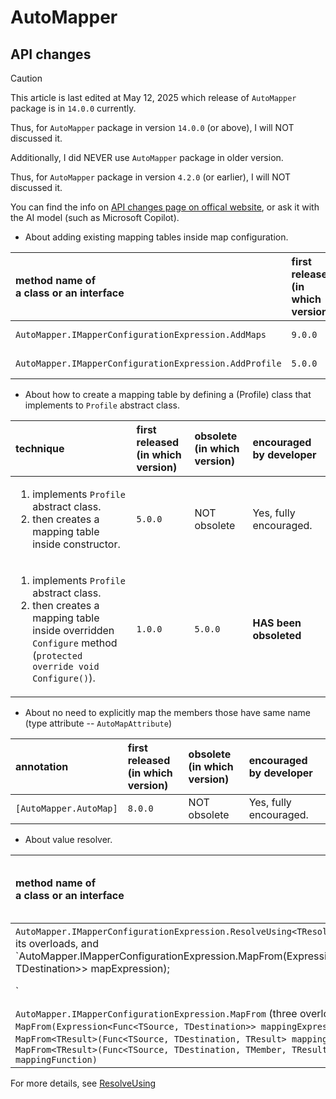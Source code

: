 # AutoMapper
## API changes
> [!CAUTION]
> This article is last edited at May 12, 2025 which release of `AutoMapper` package is in `14.0.0` currently.
>
> Thus, for `AutoMapper` package in version `14.0.0` (or above), I will NOT discussed it.
>
> Additionally, I did NEVER use `AutoMapper` package in older version.
>
> Thus, for `AutoMapper` package in version `4.2.0` (or earlier), I will NOT discussed it.
>
> You can find the info on [API changes page on offical website](https://docs.automapper.org/en/stable/API-Changes.html), or ask it with the AI model (such as Microsoft Copilot). 

+ About adding existing mapping tables inside map configuration.
  
| method name of</br>a class or an interface | first released</br>(in which version) | obsolete</br>(in which version) | encouraged by developer |
| :--- | :--- | :--- | :-- |
| `AutoMapper.IMapperConfigurationExpression.AddMaps` | `9.0.0` | NOT obsolete | Yes, fully encouraged. |
| `AutoMapper.IMapperConfigurationExpression.AddProfile` | `5.0.0` | NOT obsolete | No, fully discouraged. |

+ About how to create a mapping table by defining a (Profile) class that implements to `Profile` abstract class.

| technique | first released</br>(in which version) | obsolete</br>(in which version) | encouraged by developer |
| :--- | :--- | :--- | :-- |
| <ol><li>implements `Profile` abstract class.</li><li>then creates a mapping table inside constructor.</li></ol>| `5.0.0` | NOT obsolete | Yes, fully encouraged. |
| <ol><li>implements `Profile` abstract class.</li><li>then creates a mapping table inside overridden `Configure` method</br>(`protected override void Configure()`).</li></ol>| `1.0.0` | `5.0.0` |  **HAS been obsoleted** |

+ About no need to explicitly map the members those have same name (type attribute -- `AutoMapAttribute`)

| annotation | first released</br>(in which version) | obsolete</br>(in which version) | encouraged by developer |
| :--- | :--- | :--- | :-- |
| `[AutoMapper.AutoMap]` | `8.0.0` | NOT obsolete | Yes, fully encouraged. |

+ About value resolver.

| method name of</br>a class or an interface | first released</br>(in which version) | obsolete</br>(in which version) | encouraged by developer |
| :--- | :--- | :--- | :-- |
| `AutoMapper.IMapperConfigurationExpression.ResolveUsing<TResolver>()`,</br>its overloads, and</br>`AutoMapper.IMapperConfigurationExpression.MapFrom(Expression<Func<TSource, TDestination>> mapExpression);
` | `1.0.0` | `8.0.0` | **HAS been obsoleted** |
| `AutoMapper.IMapperConfigurationExpression.MapFrom` (three overloads,</br>`MapFrom(Expression<Func<TSource, TDestination>> mappingExpression)`,</br>`MapFrom<TResult>(Func<TSource, TDestination, TResult> mappingFunction)`, and</br>`MapFrom<TResult>(Func<TSource, TDestination, TMember, TResult> mappingFunction)` | `8.0.0` | NOT obsolete | Yes, fully encouraged. |

For more details, see [ResolveUsing](https://docs.automapper.org/en/stable/8.0-Upgrade-Guide.html#resolveusing)

